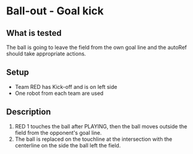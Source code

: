 # Ball-out - Goal kick

## What is tested

The ball is going to leave the field from the own goal line and the autoRef should take appropriate actions.

## Setup

- Team RED has Kick-off and is on left side
- One robot from each team are used

## Description

1. RED 1 touches the ball after PLAYING, then the ball moves outside the field from the opponent's goal line.
2. The ball is replaced on the touchline at the intersection with the centerline on the side the ball left the field.
